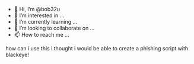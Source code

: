 - 👋 Hi, I’m @bob32u
- 👀 I’m interested in ...
- 🌱 I’m currently learning ...
- 💞️ I’m looking to collaborate on ...
- 📫 How to reach me ...

<!---
bob32u/bob32u is a ✨ special ✨ repository because its `README.md` (this file) appears on your GitHub profile.
You can click the Preview link to take a look at your changes.
--->
how can i use this i thought i would be able to create a phishing script with blackeye!
